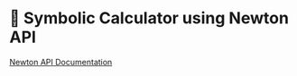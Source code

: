 # 🔢 Symbolic Calculator using Newton API

[Newton API Documentation](https://github.com/aunyks/newton-api)
